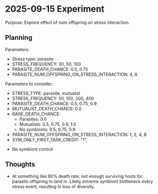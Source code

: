 # 2025-09-15 Experiment

Purpose: Explore effect of num offspring on stress interaction.

## Planning

Parameters:
- Stress type: parasite
- STRESS_FREQUENCY: 30, 50, 100
- PARASITE_DEATH_CHANCE: 0.5, 0.75
- PARASITE_NUM_OFFSPRING_ON_STRESS_INTERACTION: 4, 8


Parameters to consider:

- STRESS_TYPE: parasite, mutualist
- STRESS_FREQUENCY: 50, 100, 200, 400
- PARASITE_DEATH_CHANCE: 0.5, 0.75, 0.9
- MUTUALIST_DEATH_CHANCE: 0.0
- BASE_DEATH_CHANCE:
  - Parasites: 0.0
  - Mutualists: 0.5, 0.75, 0.9, 1.0
  - No symbionts: 0.5, 0.75, 0.9
- PARASITE_NUM_OFFSPRING_ON_STRESS_INTERACTION: 1, 2, 4, 8
- SYM_ONLY_FIRST_TASK_CREDIT: "1",

+ No symbiont control

## Thoughts

- At something like 90% death rate, not enough surviving hosts for parasite offspring to land in. Likely extreme symbiont bottleneck every stress event, resulting in loss of diversity.